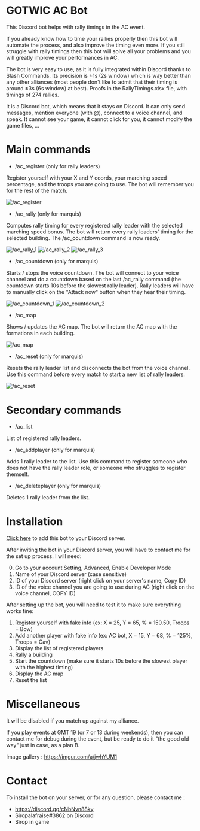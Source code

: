 # GOTWIC AC Bot
This Discord bot helps with rally timings in the AC event.

If you already know how to time your rallies properly then this bot will automate the process, and also improve the timing even more.
If you still struggle with rally timings then this bot will solve all your problems and you will greatly improve your performances in AC.

The bot is very easy to use, as it is fully integrated within Discord thanks to Slash Commands.
Its precision is ±1s (2s window) which is way better than any other alliances (most people don't like to admit that their timing is around ±3s (6s window) at best). Proofs in the RallyTimings.xlsx file, with timings of 274 rallies.

It is a Discord bot, which means that it stays on Discord. It can only send messages, mention everyone (with @), connect to a voice channel, and speak. It cannot see your game, it cannot click for you, it cannot modify the game files, ...

# Main commands
* /ac_register (only for rally leaders)

Register yourself with your X and Y coords, your marching speed percentage, and the troops you are going to use. The bot will remember you for the rest of the match.

![/ac_register](https://i.imgur.com/Z4qWYi8.png)

* /ac_rally (only for marquis)

Computes rally timing for every registered rally leader with the selected marching speed bonus. The bot will return every rally leaders' timing for the selected building. The /ac_countdown command is now ready.

![/ac_rally_1](https://i.imgur.com/RL4cnIS.png)
![/ac_rally_2](https://i.imgur.com/q20K5Sx.png)
![/ac_rally_3](https://i.imgur.com/BoXXaLp.png)

* /ac_countdown (only for marquis)

Starts / stops the voice countdown. The bot will connect to your voice channel and do a countdown based on the last /ac_rally command (the countdown starts 10s before the slowest rally leader). Rally leaders will have to manually click on the "Attack now" button when they hear their timing.

![/ac_countdown_1](https://i.imgur.com/mgi3ISm.png)
![/ac_countdown_2](https://i.imgur.com/6umoB65.png)

* /ac_map

Shows / updates the AC map. The bot will return the AC map with the formations in each building.

![/ac_map](https://i.imgur.com/7YjvNal.png)

* /ac_reset (only for marquis)

Resets the rally leader list and disconnects the bot from the voice channel. Use this command before every match to start a new list of rally leaders.

![/ac_reset](https://i.imgur.com/Oy81qRE.png)

# Secondary commands
* /ac_list

List of registered rally leaders.

* /ac_addplayer (only for marquis)

Adds 1 rally leader to the list. Use this command to register someone who does not have the rally leader role, or someone who struggles to register themself.

* /ac_deleteplayer (only for marquis)

Deletes 1 rally leader from the list.

# Installation
[Click here](https://discord.com/api/oauth2/authorize?client_id=864522986995843113&permissions=3278848&scope=bot%20applications.commands) to add this bot to your Discord server.

After inviting the bot in your Discord server, you will have to contact me for the set up process. I will need:

0. Go to your account Setting, Advanced, Enable Developer Mode
1. Name of your Discord server (case sensitive)
2. ID of your Discord server (right click on your server's name, Copy ID)
3. ID of the voice channel you are going to use during AC (right click on the voice channel, COPY ID)

After setting up the bot, you will need to test it to make sure everything works fine:
1. Register yourself with fake info (ex: X = 25, Y = 65, % = 150.50, Troops = Bow)
2. Add another player with fake info (ex: AC bot, X = 15, Y = 68, % = 125%, Troops = Cav)
3. Display the list of registered players
4. Rally a building
5. Start the countdown (make sure it starts 10s before the slowest player with the highest timing)
6. Display the AC map
7. Reset the list

# Miscellaneous
It will be disabled if you match up against my alliance.

If you play events at GMT 19 (or 7 or 13 during weekends), then you can contact me for debug during the event, but be ready to do it "the good old way" just in case, as a plan B.

Image gallery : https://imgur.com/a/jwhYUM1

# Contact
To install the bot on your server, or for any question, please contact me :
* https://discord.gg/cNbNvn88ky
* Siropalafraise#3862 on Discord
* Sirop in game


















